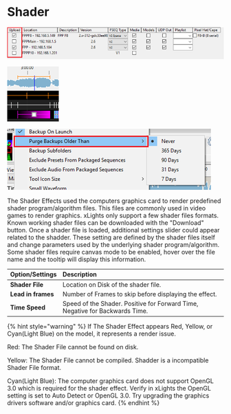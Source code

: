 # Shader

![Icon](../../.gitbook/assets/image%20%28481%29.png)

![](../../.gitbook/assets/image%20%28356%29.png)

![](../../.gitbook/assets/image%20%28166%29.png)

The Shader Effects used the computers graphics card to render predefined shader program/algorithm files. This files are commonly used in video games to render graphics. xLights only support a few shader files formats. Known working shader files can be downloaded with the "Download" button. Once a shader file is loaded, additional settings slider could appear related to the shadder. These setting are defined by the shader files itself and change parameters used by the underlying shader program/algorithm. Some shader files require canvas mode to be enabled, hover over the file name and the tooltip will display this information.

| Option/Settings | Description |
| :--- | :--- |
| **Shader File** | Location on Disk of the shader file. |
| **Lead in frames** | Number of Frames to skip before displaying the effect. |
| **Time Speed** | Speed of the Shader. Positive for Forward Time, Negative for Backwards Time. |

{% hint style="warning" %}
If The Shader Effect appears Red, Yellow, or Cyan\(Light Blue\) on the model, it represents a render issue.

Red: The Shader File cannot be found on disk.

Yellow: The Shader File cannot be compiled. Shadder is a incompatible Shader File format.

Cyan\(Light Blue\): The computer graphics card does not support OpenGL 3.0 which is required for the shader effect. Verify in xLights the OpenGL setting is set to Auto Detect or OpenGL 3.0. Try upgrading the graphics drivers software and/or graphics card.
{% endhint %}

